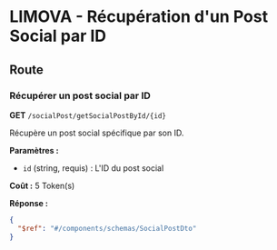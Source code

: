 # LIMOVA - Récupération d'un Post Social par ID

## Route

### Récupérer un post social par ID
**GET** `/socialPost/getSocialPostById/{id}`

Récupère un post social spécifique par son ID.

**Paramètres :**
- `id` (string, requis) : L'ID du post social

**Coût :** 5 Token(s)

**Réponse :**
```json
{
  "$ref": "#/components/schemas/SocialPostDto"
}
``` 